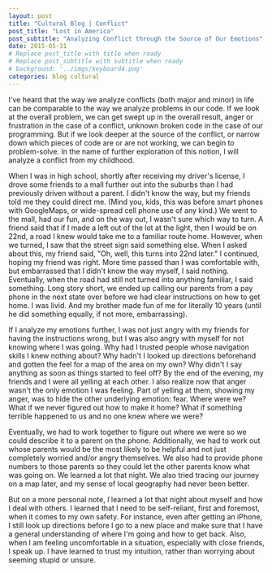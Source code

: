 ```yaml
---
layout: post
title: "Cultural Blog | Conflict"
post_title: "Lost in America"
post_subtitle: "Analyzing Conflict through the Source of Our Emotions"
date: 2015-05-31
# Replace post_title with title when ready
# Replace post_subtitle with subtitle when ready
# background: '../imgs/keyboard4.png'
categories: blog cultural
---
```


<p>
  I've heard that the way we analyze conflicts (both major and minor) in life can be comparable to the way we analyze problems in our code. If we look at the overall problem, we can get swept up in the overall result, anger or frustration in the case of a conflict, unknown broken code in the case of our programming. But if we look deeper at the source of the conflict, or narrow down which pieces of code are or are not working, we can begin to problem-solve. In the name of further exploration of this notion, I will analyze a conflict from my childhood.
</p>
<p>
  When I was in high school, shortly after receiving my driver's license, I drove some friends to a mall further out into the suburbs than I had previously driven without a parent. I didn't know the way, but my friends told me they could direct me. (Mind you, kids, this was before smart phones with GoogleMaps, or wide-spread cell phone use of any kind.) We went to the mall, had our fun, and on the way out, I wasn't sure which way to turn. A friend said that if I made a left out of the lot at the light, then I would be on 22nd, a road I knew would take me to a familiar route home. However, when we turned, I saw that the street sign said something else. When I asked about this, my friend said, "Oh, well, this turns into 22nd later." I continued, hoping my friend was right. More time passed than I was comfortable with, but embarrassed that I didn't know the way myself, I said nothing. Eventually, when the road had still not turned into anything familiar, I said something. Long story short, we ended up calling our parents from a pay phone in the next state over before we had clear instructions on how to get home. I was livid. And my brother made fun of me for literally 10 years (until he did something equally, if not more, embarrassing).
</p>
<p>
  If I analyze my emotions further, I was not just angry with my friends for having the instructions wrong, but I was also angry with myself for not knowing where I was going. Why had I trusted people whose navigation skills I knew nothing about? Why hadn't I looked up directions beforehand and gotten the feel for a map of the area on my own? Why didn't I say anything as soon as things started to feel off? By the end of the evening, my friends and I were all yelling at each other. I also realize now that anger wasn't the only emotion I was feeling. Part of yelling at them, showing my anger, was to hide the other underlying emotion: fear. Where were we? What if we never figured out how to make it home? What if something terrible happened to us and no one knew where we were?
</p>
<p>
  Eventually, we had to work together to figure out where we were so we could describe it to a parent on the phone. Additionally, we had to work out whose parents would be the most likely to be helpful and not just completely worried and/or angry themselves. We also had to provide phone numbers to those parents so they could let the other parents know what was going on. We learned a lot that night. We also tried tracing our journey on a map later, and my sense of local geography had never been better.
</p>
<p>
  But on a more personal note, <i>I</i> learned a lot that night about myself and how I deal with others. I learned that I need to be self-reliant, first and foremost, when it comes to my own safety. For instance, even after getting an iPhone, I still look up directions before I go to a new place and make sure that I have a general understanding of where I'm going and how to get back. Also, when I am feeling uncomfortable in a situation, especially with close friends, I speak up. I have learned to trust my intuition, rather than worrying about seeming stupid or unsure.
</p>
